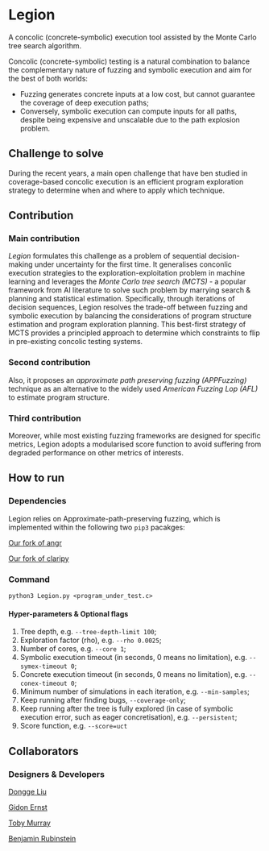 # Legion

A concolic (concrete-symbolic) execution tool assisted by the Monte Carlo tree search algorithm.

Concolic (concrete-symbolic) testing is a natural combination to balance the complementary nature of fuzzing and symbolic execution and aim for the best of both worlds: 
   * Fuzzing generates concrete inputs at a low cost, but cannot guarantee the coverage of deep execution paths; 
   * Conversely, symbolic execution can compute inputs for all paths, despite being expensive and unscalable due to the path explosion problem.

## Challenge to solve
During the recent years, a main open challenge that have ben studied in coverage-based concolic execution is an efficient program exploration strategy to determine when and where to apply which technique.
  
## Contribution
### Main contribution
  *Legion* formulates this challenge as a problem of sequential decision-making under uncertainty for the first time. It generalises conconlic execution strategies to the exploration-exploitation problem in machine learning and leverages the *Monte Carlo tree search (MCTS)* - a popular framework from AI literature to solve such problem by marrying search \& planning and statistical estimation. Specifically, through iterations of decision sequences, Legion resolves the trade-off between fuzzing and symbolic execution by balancing the considerations of program structure estimation and program exploration planning. This best-first strategy of MCTS provides a principled approach to determine which constraints to flip in pre-existing concolic testing systems.

### Second contribution
  Also, it proposes an *approximate path preserving fuzzing (APPFuzzing)* technique as an alternative to the widely used *American Fuzzing Lop (AFL)* to estimate program structure.

### Third contribution
Moreover, while most existing fuzzing frameworks are designed for specific metrics, Legion adopts a modularised score function to avoid suffering from degraded performance on other metrics of interests.

## How to run

### Dependencies

Legion relies on Approximate-path-preserving fuzzing, which is implemented within the following two `pip3` pacakges:

[Our fork of angr](https://github.com/Alan32Liu/angr)

[Our fork of claripy](https://github.com/Alan32Liu/claripy)


### Command

```shell
python3 Legion.py <program_under_test.c>
````

#### Hyper-parameters & Optional flags

1. Tree depth, e.g. `--tree-depth-limit 100`;
2. Exploration factor (rho), e.g. `--rho 0.0025`;
3. Number of cores, e.g. `--core 1`;
4. Symbolic execution timeout (in seconds, 0 means no limitation), e.g. `--symex-timeout 0`;
5. Concrete execution timeout (in seconds, 0 means no limitation), e.g. `--conex-timeout 0`;
6. Minimum number of simulations in each iteration, e.g. `--min-samples`;
6. Keep running after finding bugs, `--coverage-only`;
7. Keep running after the tree is fully explored (in case of symbolic execution error, such as eager concretisation), e.g. `--persistent`;
8. Score function, e.g. `--score=uct`


## Collaborators

### Designers & Developers 

[Dongge Liu](https://github.com/Alan32Liu)

[Gidon Ernst](https://github.com/gernst)

[Toby Murray](https://github.com/tobycmurray)

[Benjamin Rubinstein](https://github.com/brubinstein)

